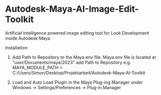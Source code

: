 # Autodesk-Maya-AI-Image-Edit-Toolkit
Artificial intelligence powered image editing tool for Look Development inside Autodesk Maya


Installation:

1. Add Path to Repository to the Maya.env file.
   Maya.env file is located at "user/Documents/maya/2023"
   add Path to Repository e.g. MAYA_MODULE_PATH = C:/Users/Simon/Desktop/Projektarbeit/Autodesk-Maya-AI-Toolkit

2. Load and Auto Load Plugin in the Maya Plug-ing Manager under Windows -> Settings/Preferences -> Plug-in Manager
